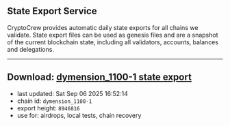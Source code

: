 ## State Export Service
CryptoCrew provides automatic daily state exports for all chains we validate. State export files can be used as genesis files and are a snapshot of the current blockchain state, including all validators, accounts, balances and delegations.

---
**Download: [dymension_1100-1 state export](https://dl-eu2.ccvalidators.com/SERVICE/dymension/dymension_1100-1_export_8946816.json)**
---

- last updated: Sat Sep 06 2025 16:52:14
- chain id: `dymension_1100-1`
- export height: `8946816`
- use for: airdrops, local tests, chain recovery

